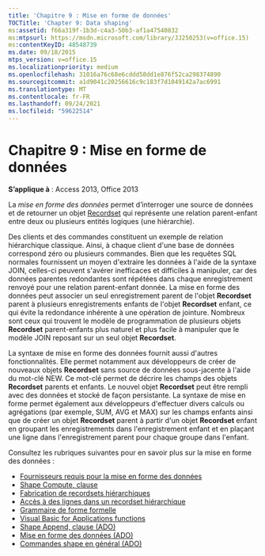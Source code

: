 ```yaml
---
title: 'Chapitre 9 : Mise en forme de données'
TOCTitle: 'Chapter 9: Data shaping'
ms:assetid: f66a319f-1b3d-c4a3-50b3-af1a47540832
ms:mtpsurl: https://msdn.microsoft.com/library/JJ250253(v=office.15)
ms:contentKeyID: 48548739
ms.date: 09/18/2015
mtps_version: v=office.15
ms.localizationpriority: medium
ms.openlocfilehash: 31016a76c68e6cddd58dd1e876f52ca298374890
ms.sourcegitcommit: a1d9041c20256616c9c183f7d1049142a7ac6991
ms.translationtype: MT
ms.contentlocale: fr-FR
ms.lasthandoff: 09/24/2021
ms.locfileid: "59622514"
---
```

# <a name="chapter-9-data-shaping"></a>Chapitre 9 : Mise en forme de données

**S’applique à** : Access 2013, Office 2013

La *mise en forme des données* permet d’interroger une source de données et de retourner un objet [Recordset](recordset-object-ado.md) qui représente une relation parent-enfant entre deux ou plusieurs entités logiques (une hiérarchie). 

Des clients et des commandes constituent un exemple de relation hiérarchique classique. Ainsi, à chaque client d'une base de données correspond zéro ou plusieurs commandes. Bien que les requêtes SQL normales fournissent un moyen d'extraire les données à l'aide de la syntaxe JOIN, celles-ci peuvent s'avérer inefficaces et difficiles à manipuler, car des données parentes redondantes sont répétées dans chaque enregistrement renvoyé pour une relation parent-enfant donnée. La mise en forme des données peut associer un seul enregistrement parent de l'objet **Recordset** parent à plusieurs enregistrements enfants de l'objet **Recordset** enfant, ce qui évite la redondance inhérente à une opération de jointure. Nombreux sont ceux qui trouvent le modèle de programmation de plusieurs objets **Recordset** parent-enfants plus naturel et plus facile à manipuler que le modèle JOIN reposant sur un seul objet **Recordset**.

La syntaxe de mise en forme des données fournit aussi d'autres fonctionnalités. Elle permet notamment aux développeurs de créer de nouveaux objets **Recordset** sans source de données sous-jacente à l'aide du mot-clé NEW. Ce mot-clé permet de décrire les champs des objets **Recordset** parents et enfants. Le nouvel objet **Recordset** peut être rempli avec des données et stocké de façon persistante. La syntaxe de mise en forme permet également aux développeurs d'effectuer divers calculs ou agrégations (par exemple, SUM, AVG et MAX) sur les champs enfants ainsi que de créer un objet **Recordset** parent à partir d'un objet **Recordset** enfant en groupant les enregistrements dans l'enregistrement enfant et en plaçant une ligne dans l'enregistrement parent pour chaque groupe dans l'enfant.

Consultez les rubriques suivantes pour en savoir plus sur la mise en forme des données :

- [Fournisseurs requis pour la mise en forme des données](required-providers-for-data-shaping.md)
- [Shape Compute, clause](shape-compute-clause.md)
- [Fabrication de recordsets hiérarchiques](fabricating-hierarchical-recordsets.md)
- [Accès à des lignes dans un recordset hiérarchique](accessing-rows-in-a-hierarchical-recordset.md)
- [Grammaire de forme formelle](formal-shape-grammar.md)
- [Visual Basic for Applications functions](visual-basic-for-applications-functions.md)
- [Shape Append, clause (ADO)](shape-append-clause.md)
- [Mise en forme des données (ADO)](data-shaping.md)
- [Commandes shape en général (ADO)](shape-commands-in-general.md)

